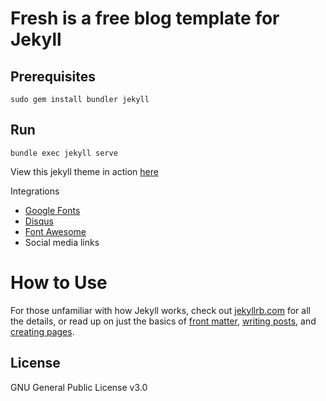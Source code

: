 Fresh is a free blog template for Jekyll
=============================

## Prerequisites

```$xslt
sudo gem install bundler jekyll
```

## Run

```$xslt
bundle exec jekyll serve
```




View this jekyll theme in action [here](http://artemsheludko.pw/fresh/)

Integrations
  - [Google Fonts](https://fonts.google.com/)
  - [Disqus](https://disqus.com/)
  - [Font Awesome](http://fontawesome.io/)
  - Social media links

# How to Use

  For those unfamiliar with how Jekyll works, check out [jekyllrb.com](https://jekyllrb.com/) for all the details,
  or read up on just the basics of [front matter](https://jekyllrb.com/docs/frontmatter/), [writing posts](https://jekyllrb.com/docs/posts/),
  and [creating pages](https://jekyllrb.com/docs/pages/).

## License

GNU General Public License v3.0
